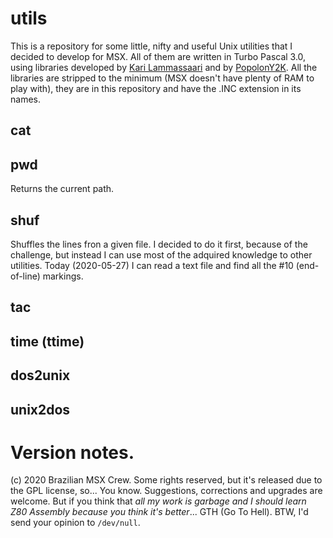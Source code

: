 # utils
This is a repository for some little, nifty and useful Unix utilities that I
decided to develop for MSX. All of them are written in Turbo Pascal 3.0,
using libraries developed by [Kari Lammassaari](http://pascal.hansotten.com/delphi/turbo-pascal-on-cpm-msx-dos-and-ms-dos/) 
and by [PopolonY2K](https://sourceforge.net/projects/oldskooltech/). 
All the libraries are stripped to the minimum (MSX doesn't have plenty of RAM to
play with), they are in this repository and have the .INC extension in its
names.

## cat
## pwd
Returns the current path.

## shuf
Shuffles the lines fron a given file. I decided to do it first, because of
the challenge, but instead I can use most of the adquired knowledge to other
utilities. Today (2020-05-27) I can read a text file and find all the #10
(end-of-line) markings.

## tac
## time (ttime)
## dos2unix
## unix2dos

# Version notes.
(c) 2020 Brazilian MSX Crew. Some rights reserved, but it's released due to
the GPL license, so... You know. Suggestions, corrections and upgrades are
welcome. But if you think that *all my work is garbage and I should learn Z80
Assembly because you think it's better*... GTH (Go To Hell). BTW, I'd send
your opinion to `/dev/null`.